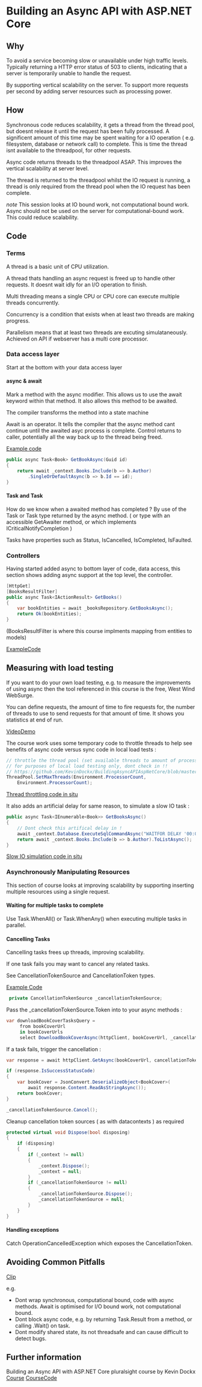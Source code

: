 # Building an Async API with ASP.NET Core

## Why

To avoid a service becoming slow or unavailable under high traffic levels. Typically returning a HTTP error status of 503 to clients, indicating that a server is temporarily unable to handle the request.

By supporting vertical scalability on the server. To support more requests per second by adding server resources such as processing power.

## How
Synchronous code reduces scalability, it gets a thread from the thread pool, but doesnt release it until the request has been fully processed. A significent amount of this time may be spent waiting for a IO operation ( e.g. filesystem, database or network call) to complete. This is time the thread isnt available to the threadpool, for other requests.

Async code returns threads to the threadpool ASAP. This improves the vertical scalability at server level. 

The thread is returned to the threadpool whilst the IO request is running, a thread is only required from the thread pool when the IO request has been complete.

*note*
This session looks at IO bound work, not computational bound work. Async should not be used on the server for computational-bound work. This could reduce scalability.

## Code

### Terms
A thread is a basic unit of CPU utilization.

A thread thats handling an async request is freed up to handle other requests. It doesnt wait idly for an I/O operation to finish.

Multi threading means a single CPU or CPU core can execute multiple threads concurrently.

Concurrency is a condition that exists when at least two threads are making progress.

Parallelism means that at least two threads are excuting simulataneously. Achieved on API if webserver has a multi core processor.

### Data access layer
Start at the bottom with your data access layer

#### async & await
Mark a method with the async modifier.
This allows us to use the await keyword within that method.
It also allows this method to be awaited.

The compiler transforms the method into a state machine

Await is an operator. It tells the compiler that the async method cant continue until the awaited asyc process is complete. Control returns to caller, potentially all the way back up to the thread being freed.

[Example code](https://github.com/KevinDockx/BuildingAsyncAPIAspNetCore/blob/master/Finished%20sample/Books/Books.Api/Services/BooksRepository.cs)

```c#
public async Task<Book> GetBookAsync(Guid id)
{
    return await _context.Books.Include(b => b.Author)
        .SingleOrDefaultAsync(b => b.Id == id);
}
```

#### Task and Task<T>
How do we know when a awaited method has completed ? 
By use of the Task or Task<T> type returned by the async method.
( or type with an accessible GetAwaiter method, or which implements ICriticalNotifyCompletion )

Tasks have properties such as Status, IsCancelled, IsCompleted, IsFaulted.

### Controllers
Having started added async to bottom layer of code, data access, this section shows adding async support at the top level, the controller.

```c#
[HttpGet]
[BooksResultFilter]
public async Task<IActionResult> GetBooks()
{
    var bookEntities = await _booksRepository.GetBooksAsync();
    return Ok(bookEntities);
}
```

(BooksResultFilter is where this course implments mapping from entities to models)

[ExampleCode](https://github.com/KevinDockx/BuildingAsyncAPIAspNetCore/blob/master/Finished%20sample/Books/Books.Api/Controllers/BooksController.cs)

## Measuring with load testing
If you want to do your own load testing, e.g. to measure the improvements of using async then the tool referenced in this course is the free, West Wind WebSurge.

You can define requests, the amount of time to fire requests for, the number of threads to use to send requests for that amount of time. It shows you statistics at end of run.

[VideoDemo](https://app.pluralsight.com/course-player?clipId=83cb7ef8-3614-4434-a3d9-56958d4ba1b7)

The course work uses some temporary code to throttle threads to help see benefits of async code versus sync code in local load tests :

```C#
// throttle the thread pool (set available threads to amount of processors)
// for purposes of local load testing only, dont check in !!
// https://github.com/KevinDockx/BuildingAsyncAPIAspNetCore/blob/master/Finished%20sample/Books/Books.Api/Program.cs
ThreadPool.SetMaxThreads(Environment.ProcessorCount, 
    Environment.ProcessorCount);
```

[Thread throttling code in situ](https://github.com/KevinDockx/BuildingAsyncAPIAspNetCore/blob/master/Finished%20sample/Books/Books.Api/Program.cs)

It also adds an artificial delay for same reason, to simulate a slow IO task :

```c#
public async Task<IEnumerable<Book>> GetBooksAsync()
{
    // Dont check this artifical delay in !
    await _context.Database.ExecuteSqlCommandAsync("WAITFOR DELAY '00:00:02';");
    return await _context.Books.Include(b => b.Author).ToListAsync();
}
```

[Slow IO simulation code in situ](https://github.com/KevinDockx/BuildingAsyncAPIAspNetCore/blob/master/Finished%20sample/Books/Books.Api/Services/BooksRepository.cs)

### Asynchronously Manipulating Resources
This section of course looks at improving scalability by supporting inserting multiple resources using a single request.

#### Waiting for multiple tasks to complete
Use Task.WhenAll() or Task.WhenAny() when executing multiple tasks in parallel.

#### Cancelling Tasks
Cancelling tasks frees up threads, improving scalability.

If one task fails you may want to cancel any related tasks.

See CancellationTokenSource and CancellationToken types.

[Example Code](https://github.com/KevinDockx/BuildingAsyncAPIAspNetCore/blob/master/Finished%20sample/Books/Books.Api/Services/BooksRepository.cs)

```c#
 private CancellationTokenSource _cancellationTokenSource;
```

Pass the _cancellationTokenSource.Token into to your async methods :
```c#
var downloadBookCoverTasksQuery =
     from bookCoverUrl
     in bookCoverUrls
     select DownloadBookCoverAsync(httpClient, bookCoverUrl, _cancellationTokenSource.Token);
```

If a task fails, trigger the cancellation :
```c#
var response = await httpClient.GetAsync(bookCoverUrl, cancellationToken);

if (response.IsSuccessStatusCode)
{
    var bookCover = JsonConvert.DeserializeObject<BookCover>(
        await response.Content.ReadAsStringAsync());
    return bookCover;
}

_cancellationTokenSource.Cancel();
```

Cleanup cancellation token sources ( as with datacontexts ) as required 
```c#
protected virtual void Dispose(bool disposing)
{
    if (disposing)
    {
        if (_context != null)
        {
            _context.Dispose();
            _context = null;
        }
        if (_cancellationTokenSource != null)
        {
            _cancellationTokenSource.Dispose();
            _cancellationTokenSource = null;
        }
    }
}
```

#### Handling exceptions
Catch OperationCancelledException which exposes the CancellationToken.

## Avoiding Common Pitfalls
[Clip](https://app.pluralsight.com/course-player?clipId=11580530-8b04-44f4-ba2d-887a7034050c)

e.g.
* Dont wrap synchronous, computational bound, code with async methods. Await is optimised for I/O bound work, not computational bound.
* Dont block async code, e.g. by returning Task.Result from a method, or calling .Wait() on task.
* Dont modify shared state, its not threadsafe and can cause difficult to detect bugs.

## Further information

Building an Async API with ASP.NET Core pluralsight course by Kevin Dockx
[Course](https://app.pluralsight.com/library/courses/building-async-api-aspdotnet-core/)
[CourseCode](https://github.com/KevinDockx/BuildingAsyncAPIAspNetCore)

